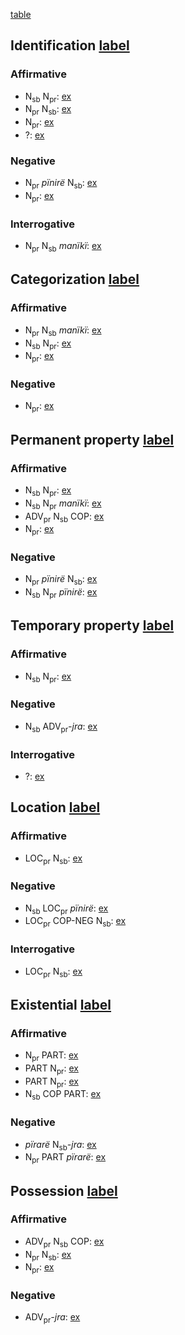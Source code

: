 [table](nvpoverview)

## Identification [label](nvp-id)

### Affirmative
* N<sub>sb</sub> N<sub>pr</sub>:
[ex](convcosnoind-37)
* N<sub>pr</sub> N<sub>sb</sub>:
[ex](ctotawirdi-91,histyarirdi-54)
* N<sub>pr</sub>:
[ex](hist2mape-22)
* ?:
[ex](descmensgrme-68)
### Negative
* N<sub>pr</sub> *pïnirë* N<sub>sb</sub>:
[ex](convamgu-42)
* N<sub>pr</sub>:
[ex](histpajirdi-84,histyarirdi-312)
### Interrogative
* N<sub>pr</sub> N<sub>sb</sub> *manïkï*:
[ex](histpajirdi-271)

## Categorization [label](nvp-cat)

### Affirmative
* N<sub>pr</sub> N<sub>sb</sub> *manïkï*:
[ex](ctovarmafl-315)
* N<sub>sb</sub> N<sub>pr</sub>:
[ex](hist2mape-21)
* N<sub>pr</sub>:
[ex](histyarirdi-623)
### Negative
* N<sub>pr</sub>:
[ex](histyarirdi-623)

## Permanent property [label](nvp-perm)

### Affirmative
* N<sub>sb</sub> N<sub>pr</sub>:
[ex](convinsectmaj-118)
* N<sub>sb</sub> N<sub>pr</sub> *manïkï*:
[ex](convinsectmaj-108)
* ADV<sub>pr</sub> N<sub>sb</sub> COP:
[ex](convcosnoind-116)
* N<sub>pr</sub>:
[ex](conv1stenc-80)
### Negative
* N<sub>pr</sub> *pïnirë* N<sub>sb</sub>:
[ex](ctovarmafl-64)
* N<sub>sb</sub> N<sub>pr</sub> *pïnirë*:
[ex](descmensgrme-67)

## Temporary property [label](nvp-temp)

### Affirmative
* N<sub>sb</sub> N<sub>pr</sub>:
[ex](desccasmaj-85)
### Negative
* N<sub>sb</sub> ADV<sub>pr</sub>*-jra*:
[ex](histaccigrme-2)
### Interrogative
* ?:
[ex](convamgu-165)

## Location [label](nvp-loc)

### Affirmative
* LOC<sub>pr</sub> N<sub>sb</sub>:
[ex](convamgu-80,histyarirdi-339)
### Negative
* N<sub>sb</sub> LOC<sub>pr</sub> *pïnirë*:
[ex](convamgu-78)
* LOC<sub>pr</sub> COP-NEG N<sub>sb</sub>:
[ex](histpajirdi-81)
### Interrogative
* LOC<sub>pr</sub> N<sub>sb</sub>:
[ex](histyarirdi-513)

## Existential [label](nvp-ex)

### Affirmative
* N<sub>pr</sub> PART:
[ex](histgrme-76)
* PART N<sub>pr</sub>:
[ex](histgrme-86)
* PART N<sub>pr</sub>:
[ex](histgrme-89)
* N<sub>sb</sub> COP PART:
[ex](ctovarmafl-453)
### Negative
* *pïrarë* N<sub>sb</sub>*-jra*:
[ex](desccasmaj-64,desccasmaj-65)
* N<sub>pr</sub> PART *pïrarë*:
[ex](histyarirdi-823)

## Possession [label](nvp-poss)

### Affirmative
* ADV<sub>pr</sub> N<sub>sb</sub> COP:
[ex](convfemgrme-146)
* N<sub>pr</sub> N<sub>sb</sub>:
[ex](convinsectmaj-24)
* N<sub>pr</sub>:
[ex](ctorosq-47)
### Negative
* ADV<sub>pr</sub>*-jra*:
[ex](hist2mape-58)
